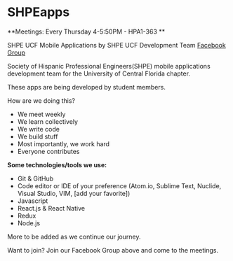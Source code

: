 # SHPEapps
**Meetings: Every Thursday 4-5:50PM - HPA1-363 **

SHPE UCF Mobile Applications by SHPE UCF Development Team [Facebook Group](https://www.facebook.com/groups/shpeucfapps/)

Society of Hispanic Professional Engineers(SHPE) mobile applications development team for the University of Central Florida chapter.

These apps are being developed by student members.

How are we doing this?

- We meet weekly
- We learn collectively
- We write code
- We build stuff
- Most importantly, we work hard
- Everyone contributes

**Some technologies/tools we use:**
- Git & GitHub
- Code editor or IDE of your preference (Atom.io, Sublime Text, Nuclide, Visual Studio, VIM, [add your favorite])
- Javascript
- React.js & React Native
- Redux
- Node.js

More to be added as we continue our journey.

Want to join? Join our Facebook Group above and come to the meetings.
